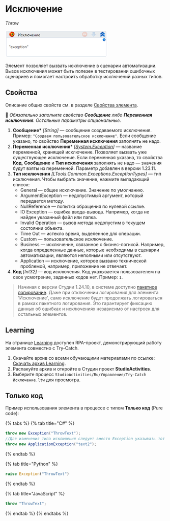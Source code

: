 # Исключение

*Throw*


![](<../../../.gitbook/assets/image (126).png>)

Элемент позволяет вызвать исключение в сценарии автоматизации. Вызов исключения может быть полезен в тестировании ошибочных сценариев и помогает настроить обработку исключений разных типов.


## Свойства

Описание общих свойств см. в разделе [Свойства элемента](https://docs.primo-rpa.ru/primo-rpa/primo-studio/process/elements#svoistva-elementa).

:small_blue_diamond: *Обязательно заполните свойство **Сообщение** либо **Переменная исключения**. Остальные параметры опциональные.*

1. **Сообщение\*** *[String]* — сообщение создаваемого исключения. Пример: `"Создаем пользовательское исключение"`. Если сообщение указано, то свойство **Переменная исключения** заполнять не надо.
2. **Переменная исключения**\* *[[System.Exception](https://learn.microsoft.com/ru-ru/dotnet/fundamentals/runtime-libraries/system-exception)]* — название переменной, хранящей исключение. Позволяет вызвать уже существующее исключение. Если переменная указана, то свойства **Код**, **Сообщение** и **Тип исключения** заполнять не надо — значения будут взяты из переменной. Параметр добавлен в версии 1.23.11.
3. **Тип исключения** *[LTools.Common.Exceptions.ExceptionTypes]* — тип исключения. Чтобы выбрать значение, нажмите выпадающий список: 
   * General — общее исключение. Значение по умолчанию. 
   * ArgumentException — недопустимый аргумент, который передается методу.
   * NullReference — попытка обращения по нулевой ссылке.
   * IO Exception — ошибка ввода-вывода. Например, когда не найден указанный файл или папка.
   * Invalid Operation — 	вызов метода недопустим в текущем состоянии объекта.
   * Time Out — истекло время, выделенное для операции.
   * Custom — пользовательское исключение.
   * Business — исключение, связанное с бизнес-логикой. Например, когда определенные данные, которые необходимы в сценарии автоматизации, являются неполными или отсутствуют.
   * Application — исключение, которое вызвано технической проблемой, например, приложение не отвечает.
5. **Код** *[Int32]* — код исключения. Код указывается пользователем на свое усмотрение, заданных кодов нет. Пример: `1`.

>  Начиная с версии Студии 1.24.10, в системе доступно [пакетное логирование](https://docs.primo-rpa.ru/primo-rpa/primo-rpa-studio/process/elements#paketnoe-vklyuchenie-logirovaniya-elementov). Даже при отключении логирования для элемента 'Исключение', само исключение будет продолжать логироваться в рамках пакетного логирования. Это гарантирует фиксацию данных об ошибках и исключениях независимо от настроек для остальных элементов. 

## Learning

На странице [Learning](https://github.com/PrimoRPA/Learning) доступен RPA-проект, демонстрирующий работу элемента совместно с Try-Catch.

1. Скачайте архив со всеми обучающими материалами по ссылке: [Скачать архив Learning](https://github.com/PrimoRPA/Learning/archive/refs/heads/master.zip).
2. Распакуйте архив и откройте в Студии проект **StudioActivities**.
3. Выберите процесс `StudioActivities/Ru/Управление/Try-Catch Исключение.ltw` для просмотра.


## Только код

Пример использования элемента в процессе с типом **Только код** (Pure code):

{% tabs %}
{% tab title="C#" %}
```csharp
throw new Exception("ThrowText");
//Для изменения типа исключения следует вместо Exception указывать тот класс, который подходит в данной ситуации. Например, ApplicationException.
throw new ApplicationException("text2");
```
{% endtab %}

{% tab title="Python" %}
```python
raise Exception("ThrowText")
```
{% endtab %}

{% tab title="JavaScript" %}
```javascript
throw "ThrowText";
```
{% endtab %}
{% endtabs %}

